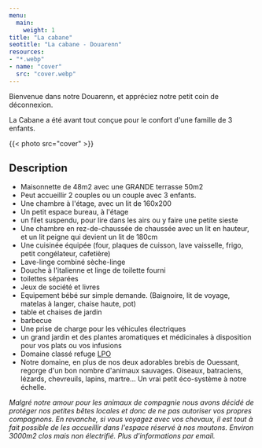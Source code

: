 ```yaml
---
menu:
  main:
    weight: 1
title: "La cabane"
seotitle: "La cabane - Douarenn"
resources:
- "*.webp"
- name: "cover"
  src: "cover.webp"
---
```


Bienvenue dans notre Douarenn, et appréciez notre petit coin de déconnexion.

La Cabane a été avant tout conçue pour le confort d'une famille de 3 enfants. 

{{< photo src="cover" >}}

## Description

- Maisonnette de 48m2 avec une GRANDE terrasse 50m2
- Peut accueillir 2 couples ou un couple avec 3 enfants.
- Une chambre à l'étage, avec un lit de 160x200
- Un petit espace bureau, à l'étage
- un filet suspendu, pour lire dans les airs ou y faire une petite sieste
- Une chambre en rez-de-chaussée de chaussée avec un lit en hauteur, et un lit peigne qui devient un lit de 180cm
- Une cuisinée équipée (four, plaques de cuisson, lave vaisselle, frigo, petit congélateur, cafetière)
- Lave-linge combiné sèche-linge
- Douche à l'italienne et linge de toilette fourni
- toilettes séparées
- Jeux de société et livres
- Equipement bébé sur simple demande. (Baignoire, lit de voyage, matelas à langer, chaise haute, pot)
- table et chaises de jardin
- barbecue
- Une prise de charge pour les véhicules électriques
- un grand jardin et des plantes aromatiques et médicinales à disposition pour vos plats ou vos infusions 
- Domaine classé refuge [LPO](https://lpo.fr)
- Notre domaine, en plus de nos deux adorables brebis de Ouessant, regorge d'un bon nombre d'animaux sauvages. Oiseaux, batraciens, lézards, chevreuils, lapins, martre... Un vrai petit éco-système à notre échelle. 

*Malgré notre amour pour les animaux de compagnie nous avons décidé de protéger nos petites bêtes locales et donc de ne pas autoriser vos propres compagnons.*
  *En revanche, si vous voyagez avec vos chevaux, il est tout à fait possible de les accueillir dans l'espace réservé à nos moutons. Environ 3000m2 clos mais non électrifié. Plus d'informations par email.*
